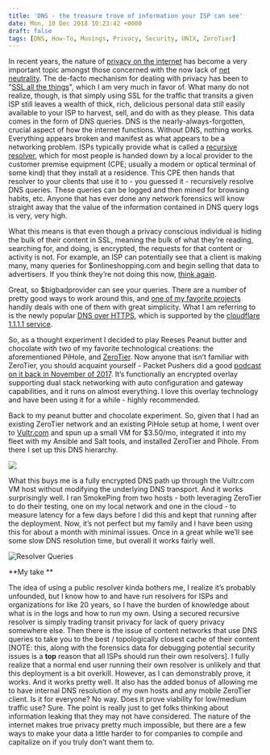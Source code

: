 ```yaml
---
title: 'DNS - the treasure trove of information your ISP can see'
date: Mon, 10 Dec 2018 10:23:42 +0000
draft: false
tags: [DNS, How-To, Musings, Privacy, Security, UNIX, ZeroTier]
---
```


In recent years, the nature of [privacy on the internet](http://fortune.com/2017/11/23/net-neutrality-explained-what-it-means-and-why-it-matters/) has become a very important topic amongst those concerned with the now lack of [net neutrality](https://www.theverge.com/2017/12/14/16776154/fcc-net-neutrality-vote-results-rules-repealed). The de-facto mechanism for dealing with privacy has been to "[SSL all the things](https://letsencrypt.org/)", which I am very much in favor of. What many do not realize, though, is that simply using SSL for the traffic that transits a given ISP still leaves a wealth of thick, rich, delicious personal data still easily available to your ISP to harvest, sell, and do with as they please. This data comes in the form of DNS queries. DNS is the nearly-always-forgotten, crucial aspect of how the internet functions. Without DNS, nothing works. Everything appears broken and manifest as what appears to be a networking problem. ISPs typically provide what is called a [recursive resolver](https://umbrella.cisco.com/blog/2014/07/16/difference-authoritative-recursive-dns-nameservers/), which for most people is handed down by a local provider to the customer premise equipment (CPE; usually a modem or optical terminal of some kind) that they install at a residence. This CPE then hands that resolver to your clients that use it to - you guessed it - recursively resolve DNS queries. These queries can be logged and then mined for browsing habits, etc. Anyone that has ever done any network forensics will know straight away that the value of the information contained in DNS query logs is very, very high. 

What this means is that even though a privacy conscious individual is hiding the bulk of their content in SSL, meaning the bulk of what they’re reading, searching for, and doing, is encrypted, the requests for that content or activity is not. For example, an ISP can potentially see that a client is making many, many queries for $onlineshopping.com and begin selling that data to advertisers. If you think they’re not doing this now, [think again](https://www.wired.com/story/can-verizon-build-a-strong-brand-from-the-bones-of-yahoo-and-aol/). 

Great, so $bigbadprovider can see your queries. There are a number of pretty good ways to work around this, and [one of my favorite projects](https://pi-hole.net/) handily deals with one of them with great simplicity. What I am referring to is the newly popular [DNS over HTTPS](https://scotthelme.co.uk/securing-dns-across-all-of-my-devices-with-pihole-dns-over-https-1-1-1-1/), which is supported by the [cloudflare 1.1.1.1 service](https://one.one.one.one/). 

So, as a thought experiment I decided to play Reeses Peanut butter and chocolate with two of my favorite technological creations: the aforementioned PiHole, and [ZeroTier](https://zerotier.com/). Now anyone that isn’t familiar with ZeroTier, you should acquaint yourself - Packet Pushers did a good [podcast on it back in November of 2017](https://packetpushers.net/podcast/pq-134-meet-zerotier-open-source-networking/). It’s functionally an encrypted overlay supporting dual stack networking with auto configuration and gateway capabilities, and it runs on almost everything. I love this overlay technology and have been using it for a while - highly recommended.

Back to my peanut butter and chocolate experiment. So, given that I had an existing ZeroTier network and an existing PiHole setup at home, I went over to [Vultr.com](https://www.vultr.com/?ref=7692870) and spun up a small VM for $3.50/mo, integrated it into my fleet with my Ansible and Salt tools, and installed ZeroTier and Pihole. From there I set up this DNS hierarchy. 

![](https://docs.google.com/drawings/d/e/2PACX-1vS-DsmzNWvE335KZtNo6AHX3SySG-VQWhK7i9sNgT6mFMHC5VzRWtMuJg5JraU2dJTFQT4QIGnfaMFP/pub?w=960&h=720)

What this buys me is a fully encrypted DNS path up through the Vultr.com VM host without modifying the underlying DNS transport. And it works surprisingly well. I ran SmokePing from two hosts - both leveraging ZeroTier to do their testing, one on my local network and one in the cloud - to measure latency for a few days before I did this and kept that running after the deployment. Now, it’s not perfect but my family and I have been using this for about a month with minimal issues. Once in a great while we’ll see some slow DNS resolution time, but overall it works fairly well. 

![Resolver Queries](https://www.forwardingplane.net/wp-content/uploads/2018/12/Resolver-Queries.png "Resolver Queries.png")

**My take **

The idea of using a public resolver kinda bothers me, I realize it’s probably unfounded, but I know how to and have run resolvers for ISPs and organizations for like 20 years, so I have the burden of knowledge about what is in the logs and how to run my own. Using a secured recursive resolver is simply trading transit privacy for lack of query privacy somewhere else. Then there is the issue of content networks that use DNS queries to take you to the best / topologically closest cache of their content \[NOTE: this, along with the forensics data for debugging potential security issues is a **top** reason that all ISPs should run their own resolvers\]. I fully realize that a normal end user running their own resolver is unlikely and that this deployment is a bit overkill. However, as I can demonstrably prove, it works. And it works pretty well. It also has the added bonus of allowing me to have internal DNS resolution of my own hosts and any mobile ZeroTier client. Is it for everyone? No way. Does it prove viability for low/medium traffic use? Sure. The point is really just to get folks thinking about information leaking that they may not have considered. The nature of the internet makes true privacy pretty much impossible, but there are a few ways to make your data a little harder to for companies to compile and capitalize on if you truly don’t want them to.